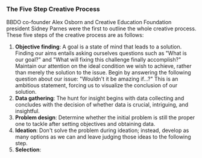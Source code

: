 ### The Five Step Creative Process

BBDO co-founder Alex Osborn and Creative Education Foundation president Sidney Parnes were the first to outline the whole creative process. These five steps of the creative process are as follows:

1. **Objective finding**: A goal is a state of mind that leads to a solution. Finding our aims entails asking ourselves questions such as "What is our goal?" and "What will fixing this challenge finally accomplish?" Maintain our attention on the ideal condition we wish to achieve, rather than merely the solution to the issue. Begin by answering the following question about our issue: "Wouldn't it be amazing if...?" This is an ambitious statement, forcing us to visualize the conclusion of our solution.
2. **Data gathering**: The hunt for insight begins with data collecting and concludes with the decision of whether data is crucial, intriguing, and insightful.
3. **Problem design**: Determine whether the initial problem is still the proper one to tackle after setting objectives and obtaining data.
4. **Ideation**: Don't solve the problem during ideation; instead, develop as many options as we can and leave judging those ideas to the following step.
5. **Selection**:
